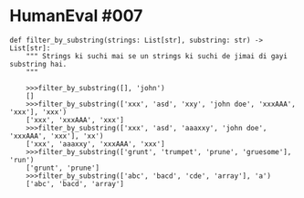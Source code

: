 # HumanEval #007

    def filter_by_substring(strings: List[str], substring: str) -> List[str]:
        """ Strings ki suchi mai se un strings ki suchi de jimai di gayi substring hai. 
        """



```
    >>>filter_by_substring([], 'john')
    []
    >>>filter_by_substring(['xxx', 'asd', 'xxy', 'john doe', 'xxxAAA', 'xxx'], 'xxx')
    ['xxx', 'xxxAAA', 'xxx']
    >>>filter_by_substring(['xxx', 'asd', 'aaaxxy', 'john doe', 'xxxAAA', 'xxx'], 'xx')
    ['xxx', 'aaaxxy', 'xxxAAA', 'xxx']
    >>>filter_by_substring(['grunt', 'trumpet', 'prune', 'gruesome'], 'run')
    ['grunt', 'prune']
    >>>filter_by_substring(['abc', 'bacd', 'cde', 'array'], 'a')
    ['abc', 'bacd', 'array']

```

